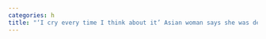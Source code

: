 ```yaml
---
categories: h
title: "‘I cry every time I think about it’ Asian woman says she was denied entry to Nevada casino in racial profiling complaint"
---
```

